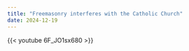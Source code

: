 ```yaml
---
title: "Freemasonry interferes with the Catholic Church"
date: 2024-12-19
---
```


{{< youtube 6F_JO1sx680 >}}
